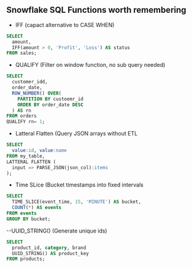 ## Snowflake SQL Functions worth remembering

- IFF (capact alternative to CASE WHEN)
```sql
SELECT
  amount,
  IFF(amount > 0, 'Profit', 'Loss') AS status
FROM sales;
```
- QUALIFY (Filter on window function, no sub query needed)
```sql
SELECT
  customer_idd,
  order_date,
  ROW_NUMBER() OVER(
    PARTITION BY custoemr_id
    ORDER BY order_date DESC
  ) AS rn
FROM orders
QUALIFY rn= 1;
```
- Latteral Flatten (Query JSON arrays without ETL
```sql
SELECT
  value:id, value:name
FROM my_table,
LATTERAL FLATTEN (
  input => PARSE_JSON(json_col):items
);
```
- Time SLice (Bucket timestamps into fixed intervals
```sql
SELECT
  TIME_SLICE(event_time, 15, 'MINUTE') AS bucket,
  COUNT(*) AS events
FROM events
GROUP BY bucket;
```
--UUID_STRING() (Generate unique ids)
```sql
SELECT
  product_id, category, brand
  UUID_STRING() AS product_key
FROM products;
```

```sql

```
